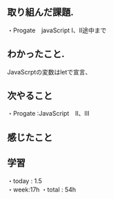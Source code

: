 ## 取り組んだ課題. 
・Progate　javaScript Ⅰ、Ⅱ途中まで
## わかったこと. 
JavaScrptの変数はletで宣言、   
 ## 次やること 　　　            
・Progate :JavaScript　Ⅱ、Ⅲ

## 感じたこと

## 学習
・today : 1.5    
・week:17h
・total : 54h

